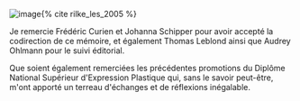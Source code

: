 ![image](http://www.fondation-rilke.ch/wp-content/uploads/2015/01/poeme-Chemins-qui-ne-menent-nulle-part.jpg){% cite rilke_les_2005 %}

Je remercie Frédéric Curien et Johanna Schipper pour avoir accepté la codirection de ce mémoire, et également Thomas Leblond ainsi que Audrey Ohlmann pour le suivi éditorial.

Que soient également remerciées les précédentes promotions du Diplôme National Supérieur d'Expression Plastique qui, sans le savoir peut-être, m'ont apporté un terreau d'échanges et de réflexions inégalable.
